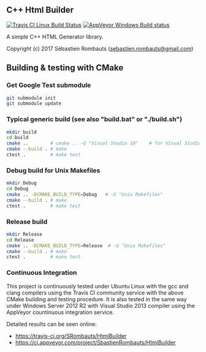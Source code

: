 C++ Html Builder
----------------

[![Travis CI Linux Build Status](https://travis-ci.org/SRombauts/HtmlBuilder.svg)](https://travis-ci.org/SRombauts/HtmlBuilder "Travis CI Linux Build Status")
[![AppVeyor Windows Build status](https://ci.appveyor.com/api/projects/status/github/SRombauts/HtmlBuilder?svg=true)](https://ci.appveyor.com/project/SbastienRombauts/HtmlBuilder "AppVeyor Windows Build status")

A simple C++ HTML Generator library.

Copyright (c) 2017 Sébastien Rombauts (sebastien.rombauts@gmail.com)

## Building & testing with CMake

### Get Google Test submodule

```bash
git submodule init
git submodule update
```

### Typical generic build (see also "build.bat" or "./build.sh")

```bash
mkdir build
cd build
cmake ..        # cmake .. -G "Visual Studio 10"    # for Visual Studio 2010
cmake --build . # make
ctest .         # make test
```

### Debug build for Unix Makefiles

```bash
mkdir Debug
cd Debug
cmake .. -DCMAKE_BUILD_TYPE=Debug   # -G "Unix Makefiles"
cmake --build . # make
ctest .         # make test
```

### Release build

```bash
mkdir Release
cd Release
cmake .. -DCMAKE_BUILD_TYPE=Release  # -G "Unix Makefiles"
cmake --build . # make
ctest .         # make test
```

### Continuous Integration

This project is continuously tested under Ubuntu Linux with the gcc and clang compilers
using the Travis CI community service with the above CMake building and testing procedure.
It is also tested in the same way under Windows Server 2012 R2 with Visual Studio 2013 compiler
using the AppVeyor countinuous integration service.

Detailed results can be seen online:
 - https://travis-ci.org/SRombauts/HtmlBuilder
 - https://ci.appveyor.com/project/SbastienRombauts/HtmlBuilder
